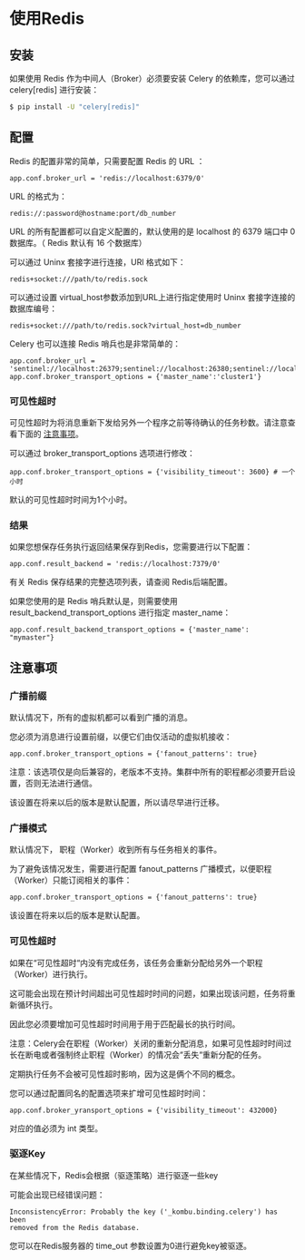 # 使用Redis

## 安装

如果使用 Redis 作为中间人（Broker）必须要安装 Celery 的依赖库，您可以通过 celery\[redis\] 进行安装：

```bash
$ pip install -U "celery[redis]"
```

## 配置

Redis 的配置非常的简单，只需要配置 Redis 的 URL ：

```text
app.conf.broker_url = 'redis://localhost:6379/0'
```

URL 的格式为：

```text
redis://:password@hostname:port/db_number
```

URL 的所有配置都可以自定义配置的，默认使用的是 localhost 的 6379 端口中 0 数据库。（ Redis 默认有 16 个数据库）

可以通过 Uninx 套接字进行连接，URl 格式如下：

```text
redis+socket:///path/to/redis.sock
```

可以通过设置 virtual\_host参数添加到URL上进行指定使用时 Uninx 套接字连接的数据库编号：

```text
redis+socket:///path/to/redis.sock?virtual_host=db_number
```

Celery 也可以连接 Redis 哨兵也是非常简单的：

```text
app.conf.broker_url = 'sentinel://localhost:26379;sentinel://localhost:26380;sentinel://localhost:26381'
app.conf.broker_transport_options = {'master_name':'cluster1'}
```

### 可见性超时

可见性超时为将消息重新下发给另外一个程序之前等待确认的任务秒数。请注意查看下面的 [注意事项](shi-yong-redis.md#zhu-yi-shi-xiang)。

可以通过 broker\_transport\_options 选项进行修改：

```text
app.conf.broker_transport_options = {'visibility_timeout': 3600} # 一个小时
```

默认的可见性超时时间为1个小时。

### 结果

如果您想保存任务执行返回结果保存到Redis，您需要进行以下配置：

```text
app.conf.result_backend = 'redis://localhost:7379/0'
```

有关 Redis 保存结果的完整选项列表，请查阅 Redis后端配置。

如果您使用的是 Redis 哨兵默认是，则需要使用 result\_backend\_transport\_options 进行指定  master\_name：

```text
app.conf.result_backend_transport_options = {'master_name': "mymaster"}
```

## 注意事项

### 广播前缀

默认情况下，所有的虚拟机都可以看到广播的消息。

您必须为消息进行设置前缀，以便它们由仅活动的虚拟机接收：

```text
app.conf.broker_transport_options = {'fanout_patterns': true}
```

注意：该选项仅是向后兼容的，老版本不支持。集群中所有的职程都必须要开启设置，否则无法进行通信。

该设置在将来以后的版本是默认配置，所以请尽早进行迁移。

### 广播模式

默认情况下， 职程（Worker）收到所有与任务相关的事件。

为了避免该情况发生，需要进行配置 fanout\_patterns 广播模式，以便职程（Worker）只能订阅相关的事件：

```text
app.conf.broker_transport_options = {'fanout_patterns': true}
```

该设置在将来以后的版本是默认配置。

### 可见性超时

如果在“可见性超时“内没有完成任务，该任务会重新分配给另外一个职程（Worker）进行执行。

这可能会出现在预计时间超出可见性超时时间的问题，如果出现该问题，任务将重新循环执行。

因此您必须要增加可见性超时时间用于用于匹配最长的执行时间。

注意：Celery会在职程（Worker）关闭的重新分配消息，如果可见性超时时间过长在断电或者强制终止职程（Worker）的情况会“丢失“重新分配的任务。

定期执行任务不会被可见性超时影响，因为这是俩个不同的概念。

您可以通过配置同名的配置选项来扩增可见性超时时间：

```text
app.conf.broker_yransport_options = {'visibility_timeout': 432000}
```

对应的值必须为 int 类型。

### 驱逐Key

在某些情况下，Redis会根据（驱逐策略）进行驱逐一些key

可能会出现已经错误问题：

```text
InconsistencyError: Probably the key ('_kombu.binding.celery') has been
removed from the Redis database.
```

您可以在Redis服务器的 time\_out 参数设置为0进行避免key被驱逐。


